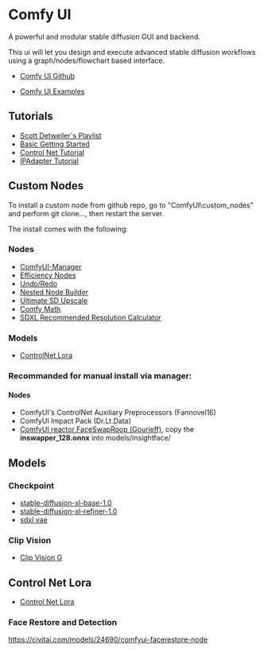 # Comfy UI

A powerful and modular stable diffusion GUI and backend.

This ui will let you design and execute advanced stable diffusion workflows using a graph/nodes/flowchart based interface.

- [Comfy UI Github](https://github.com/comfyanonymous/ComfyUI)

- [Comfy UI Examples](https://github.com/comfyanonymous/ComfyUI_examples)

## Tutorials

- [Scott Detweiler`s Playlist](https://www.youtube.com/playlist?list=PLIF38owJLhR1EGDY4kOnsEnMyolZgza1x)
- [Basic Getting Started](https://www.youtube.com/watch?v=mUqzA5D0k9E&t=1362s&ab_channel=Control%2BAlt%2BAI)
- [Control Net Tutorial](https://www.youtube.com/watch?v=DMxnf4WXMsY&ab_channel=ScottDetweiler)
- [IPAdapter Tutorial](https://www.youtube.com/watch?v=xzGdynQDzsM&ab_channel=ScottDetweiler)

## Custom Nodes

To install a custom node from github repo, go to "ComfyUI\custom_nodes" and perform git clone..., then restart the server.

The install comes with the following:

### Nodes

- [ComfyUI-Manager](https://github.com/ltdrdata/ComfyUI-Manager)
- [Efficiency Nodes](https://github.com/LucianoCirino/efficiency-nodes-comfyui)
- [Undo/Redo](https://github.com/bmad4ever/ComfyUI-Bmad-DirtyUndoRedo.git)
- [Nested Node Builder](https://github.com/ssitu/ComfyUI_NestedNodeBuilder.git)
- [Ultimate SD Upscale](https://github.com/ssitu/ComfyUI_UltimateSDUpscale)
- [Comfy Math](https://github.com/evanspearman/ComfyMath.git)
- [SDXL Recommended Resolution Calculator](https://github.com/marhensa/sdxl-recommended-res-calc.git)

### Models

- [ControlNet Lora](https://huggingface.co/stabilityai/control-lora)

### Recommanded for manual install via manager:

#### Nodes

- ComfyUI's ControlNet Auxiliary Preprocessors (Fannovel16)
- ComfyUI Impact Pack (Dr.Lt.Data)
- [ComfyUI reactor FaceSwapRoop (Gourieff)](https://github.com/Gourieff/comfyui-reactor-node.git), copy the **inswapper_128.onnx** into models/insightface/
  
## Models

### Checkpoint

- [stable-diffusion-xl-base-1.0](https://huggingface.co/stabilityai/stable-diffusion-xl-base-1.0)
- [stable-diffusion-xl-refiner-1.0](https://huggingface.co/stabilityai/stable-diffusion-xl-refiner-1.0)
- [sdxl vae](https://huggingface.co/stabilityai/sdxl-vae)

### Clip Vision

- [Clip Vision G](https://huggingface.co/comfyanonymous/clip_vision_g/blob/main/clip_vision_g.safetensors)

## Control Net Lora

- [Control Net Lora](https://huggingface.co/stabilityai/control-lora)

### Face Restore and Detection

https://civitai.com/models/24690/comfyui-facerestore-node
